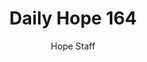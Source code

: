 ---
image: /assets/img/daily-hope-default-artwork.png
title: Daily Hope 164
number: 164
categories:
  - Daily Hope
author: Hope Staff
notes: Daily Hope 164
embed: >-
  EMBED_GOES_HERE
---